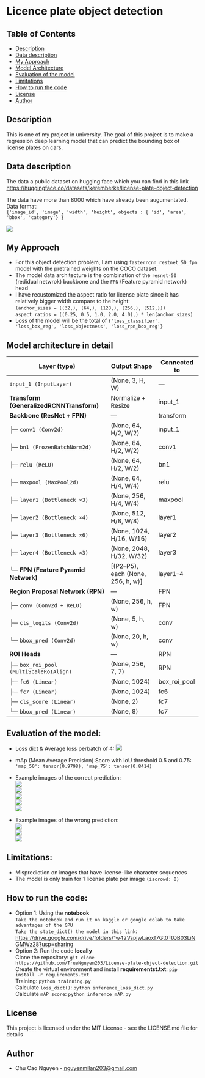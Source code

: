 # Licence plate object detection

## Table of Contents
- [Description](#description)
- [Data description](#data-description)
- [My Approach](#my-approach)
- [Model Architecture](#model-architecture-in-detail)
- [Evaluation of the model](#evaluation-of-the-model)
- [Limitations](#limitations)
- [How to run the code](#how-to-run-the-code)
- [License](#license)
- [Author](#author)

## Description
This is one of my project in university. The goal of this project is to make a regression deep learning model that can predict the bounding box of license plates on cars.

## Data description
The data a public dataset on hugging face which you can find in this link 
https://huggingface.co/datasets/keremberke/license-plate-object-detection

The data have more than 8000 which have already been augumentated.
Data format: </br>
`{'image_id', 'image', 'width', 'height', objects : { 'id', 'area', 'bbox', 'category'} }`

<img src='images/hugging-face-dataset.PNG'/>

## My Approach
* For this object detection problem, I am using `fasterrcnn_restnet_50_fpn` model with the pretrained weights on the COCO dataset.
* The model data architecture is the combination of the `resnet-50` (redidual netwrok) backbone and the `FPN` (Feature pyramid network) head
* I have recustomized the aspect ratio for license plate since it has relatively bigger width compare to the height: </br>
    `(anchor_sizes = ((32,), (64,), (128,), (256,), (512,)))`</br>
    `aspect_ratios = ((0.25, 0.5, 1.0, 2.0, 4.0),) * len(anchor_sizes)`
* Loss of the model will be the total of `{'loss_classifier', 'loss_box_reg', 'loss_objectness', 'loss_rpn_box_reg'} `

## Model architecture in detail

| **Layer (type)**                         | **Output Shape**                  | **Connected to** |
| ---------------------------------------- | --------------------------------- | ---------------- |
| `input_1 (InputLayer)`                   | (None, 3, H, W)                   | —                |
| **Transform (GeneralizedRCNNTransform)** | Normalize + Resize                | input_1          |
| **Backbone (ResNet + FPN)**              | —                                 | transform        |
| ├─ `conv1 (Conv2d)`                      | (None, 64, H/2, W/2)              | input_1          |
| ├─ `bn1 (FrozenBatchNorm2d)`             | (None, 64, H/2, W/2)              | conv1            |
| ├─ `relu (ReLU)`                         | (None, 64, H/2, W/2)              | bn1              |
| ├─ `maxpool (MaxPool2d)`                 | (None, 64, H/4, W/4)              | relu             |
| ├─ `layer1 (Bottleneck ×3)`              | (None, 256, H/4, W/4)             | maxpool          |
| ├─ `layer2 (Bottleneck ×4)`              | (None, 512, H/8, W/8)             | layer1           |
| ├─ `layer3 (Bottleneck ×6)`              | (None, 1024, H/16, W/16)          | layer2           |
| ├─ `layer4 (Bottleneck ×3)`              | (None, 2048, H/32, W/32)          | layer3           |
| └─ **FPN (Feature Pyramid Network)**     | [(P2–P5), each (None, 256, h, w)] | layer1–4         |
| **Region Proposal Network (RPN)**        | —                                 | FPN              |
| ├─ `conv (Conv2d + ReLU)`                | (None, 256, h, w)                 | FPN              |
| ├─ `cls_logits (Conv2d)`                 | (None, 5, h, w)                   | conv             |
| └─ `bbox_pred (Conv2d)`                  | (None, 20, h, w)                  | conv             |
| **ROI Heads**                            | —                                 | RPN              |
| ├─ `box_roi_pool (MultiScaleRoIAlign)`   | (None, 256, 7, 7)                 | RPN              |
| ├─ `fc6 (Linear)`                        | (None, 1024)                      | box_roi_pool     |
| ├─ `fc7 (Linear)`                        | (None, 1024)                      | fc6              |
| ├─ `cls_score (Linear)`                  | (None, 2)                         | fc7              |
| └─ `bbox_pred (Linear)`                  | (None, 8)                         | fc7              |


## Evaluation of the model:
* Loss dict & Average loss perbatch of 4:
  <img src='images/model-anchor-nms-loss.PNG'/>
* mAp (Mean Average Precision) Score with IoU threshold 0.5 and 0.75: </br>
  `'map_50': tensor(0.9798), 'map_75': tensor(0.8414)`
* Example images of the correct prediction: </br>
  <img src='images/model-anchor-nms-img1.PNG'/> </br>
  <img src='images/model-anchor-nms-img2.PNG'/> </br>
  <img src='images/model-anchor-nms-img3.PNG'/> </br>
  <img src='images/model-anchor-nms-img4.PNG'/> </br>
  <img src='images/model-anchor-nms-img5.PNG'/> </br>

* Example images of the wrong prediction: </br>
  <img src='images/model-anchor-nms-falseimg1.PNG'/> </br>
  <img src='images/model-anchor-nms-falseimg2.PNG'/> </br>
  <img src='images/model-anchor-nms-falseimg3.PNG'/> </br>
 
## Limitations:
* Misprediction on images that have license-like character sequences
* The model is only train for 1 license plate per image `(iscrowd: 0)`

## How to run the code:
* Option 1: Using the **notebook** </br>
 `Take the notebook and run it on kaggle or google colab to take advantages of the GPU`    </br>
 `Take the state_dict() the model in this link`: </br>
  https://drive.google.com/drive/folders/1w42VspjwLaoxf7Gt0TtQB03LiNGMWz28?usp=sharing
  </br>
* Option 2: Run the code **locally** </br>
  Clone the repository: `git clone https://github.com/TrueNguyen203/License-plate-object-detection.git` </br>
  Create the virtual environment and install **requirementst.txt**: `pip install -r requirements.txt` </br>
  Training: `python trainning.py` </br>
  Calculate `loss_dict()`: `python inference_loss_dict.py` </br>
  Calculate `mAP score`: `python inference_mAP.py` </br>

## License

This project is licensed under the MIT License - see the LICENSE.md file for details

##  Author
- Chu Cao Nguyen - nguyenmilan203@gmail.com
  
